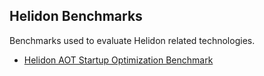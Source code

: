 ## Helidon Benchmarks

Benchmarks used to evaluate Helidon related technologies.

- [Helidon AOT Startup Optimization Benchmark](./startup)